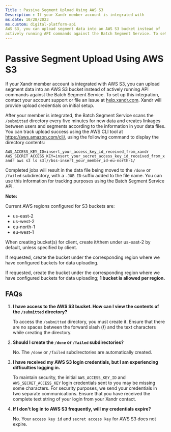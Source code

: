 ```yaml
---
Title : Passive Segment Upload Using AWS S3
Description : If your Xandr member account is integrated with
ms.date: 10/28/2023
ms.custom: digital-platform-api
AWS S3, you can upload segment data into an AWS S3 bucket instead of
actively running API commands against the Batch Segment Service. To set
---
```



# Passive Segment Upload Using AWS S3



If your Xandr member account is integrated with
AWS S3, you can upload segment data into an AWS S3 bucket instead of
actively running API commands against the Batch Segment Service. To set
up this integration, contact your account support or file an issue at
<a href="http://help.xandr.com/" class="xref"
target="_blank">help.xandr.com</a>. Xandr will
provide upload credentials on initial setup.

After your member is integrated, the Batch Segment Service scans the
`/submitted` directory every five minutes for new data and creates
linkages between users and segments according to the information in your
data files. You can track upload success using the AWS CLI tool at
<a href="https://aws.amazon.com/cli/" class="xref"
target="_blank">https://aws.amazon.com/cli/</a>, using the following
command to display the directory contents:

`AWS_ACCESS_KEY_ID=insert_your_access_key_id_received_from_xandr AWS_SECRET_ACCESS_KEY=insert_your_secret_access_key_id_received_from_xandr aws s3 ls s3://bss-insert_your_member_id-eu-north-1/`

Completed jobs will result in the data file being moved to the `/done`
or `/failed` subdirectory, with a `-JOB_ID` suffix added to the file
name. You can use this information for tracking purposes using the Batch
Segment Service API.



<b>Note:</b>

Current AWS regions configured for S3 buckets are:

- us-east-2
- us-west-2
- eu-north-1
- eu-west-1

When creating bucket(s) for client, create it/them under us-east-2 by
default, unless specified by client.

If requested, create the bucket under the corresponding region where we
have configured buckets for data uploading.

If requested, create the bucket under the corresponding region where we
have configured buckets for data uploading; **1 bucket is allowed per
region.**



>

## FAQs



1.  **I have access to the AWS S3 bucket. How can I view the contents of
    the `/submitted` directory?**

    To access the `/submitted` directory, you must create it. Ensure
    that there are no spaces between the forward slash (**/**) and the
    text characters while creating the directory.

2.  **Should I create the `/done` or `/failed` subdirectories?**

    No. The `/done` or `/failed` subdirectories are automatically
    created.

3.  **I have received my AWS S3 login credentials, but I am experiencing
    difficulties logging in.**

    To maintain security, the initial `AWS_ACCESS_KEY_ID` and
    `AWS_SECRET_ACCESS_KEY` login credentials sent to you may be missing
    some characters. For security purposes, we send your credentials in
    two separate communications. Ensure that you have received the
    complete text string of your login from your
    Xandr contact.

4.  **If I don't log in to AWS S3 frequently, will my credentials
    expire?**

    No. Your `access key id` and `secret access key` for AWS S3 does not
    expire.








